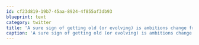 ```yaml
---
id: cf23d819-19b7-45aa-8924-4f855af3db93
blueprint: text
category: twitter
title: 'A sure sign of getting old (or evolving) is ambitions change from personal benefit to social change'
caption: 'A sure sign of getting old (or evolving) is ambitions change from personal benefit to social change'
---
```

